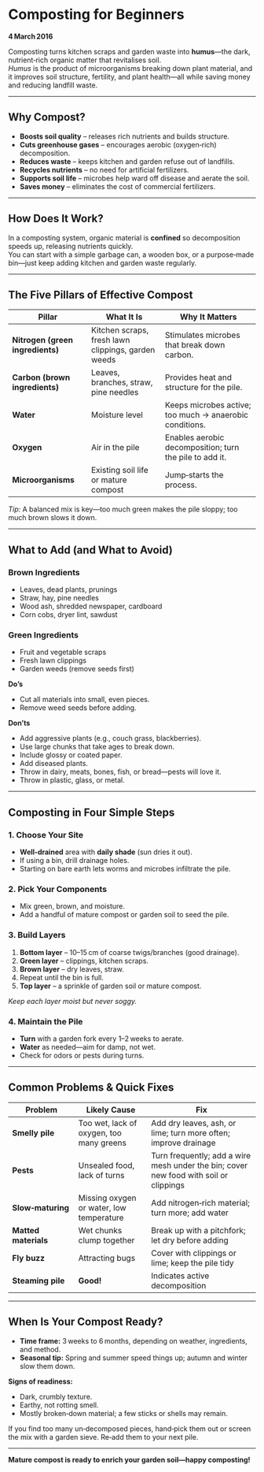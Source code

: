 # Composting for Beginners

**4 March 2016**

Composting turns kitchen scraps and garden waste into **humus**—the dark, nutrient‑rich organic matter that revitalises soil.  
*Humus* is the product of microorganisms breaking down plant material, and it improves soil structure, fertility, and plant health—all while saving money and reducing landfill waste.

---

## Why Compost?

- **Boosts soil quality** – releases rich nutrients and builds structure.  
- **Cuts greenhouse gases** – encourages aerobic (oxygen‑rich) decomposition.  
- **Reduces waste** – keeps kitchen and garden refuse out of landfills.  
- **Recycles nutrients** – no need for artificial fertilizers.  
- **Supports soil life** – microbes help ward off disease and aerate the soil.  
- **Saves money** – eliminates the cost of commercial fertilizers.

---

## How Does It Work?

In a composting system, organic material is **confined** so decomposition speeds up, releasing nutrients quickly.  
You can start with a simple garbage can, a wooden box, or a purpose‑made bin—just keep adding kitchen and garden waste regularly.

---

## The Five Pillars of Effective Compost

| Pillar | What It Is | Why It Matters |
|--------|------------|----------------|
| **Nitrogen (green ingredients)** | Kitchen scraps, fresh lawn clippings, garden weeds | Stimulates microbes that break down carbon. |
| **Carbon (brown ingredients)** | Leaves, branches, straw, pine needles | Provides heat and structure for the pile. |
| **Water** | Moisture level | Keeps microbes active; too much → anaerobic conditions. |
| **Oxygen** | Air in the pile | Enables aerobic decomposition; turn the pile to add it. |
| **Microorganisms** | Existing soil life or mature compost | Jump‑starts the process. |

*Tip:* A balanced mix is key—too much green makes the pile sloppy; too much brown slows it down.

---

## What to Add (and What to Avoid)

### Brown Ingredients  
- Leaves, dead plants, prunings  
- Straw, hay, pine needles  
- Wood ash, shredded newspaper, cardboard  
- Corn cobs, dryer lint, sawdust  

### Green Ingredients  
- Fruit and vegetable scraps  
- Fresh lawn clippings  
- Garden weeds (remove seeds first)

**Do’s**  
- Cut all materials into small, even pieces.  
- Remove weed seeds before adding.  

**Don’ts**  
- Add aggressive plants (e.g., couch grass, blackberries).  
- Use large chunks that take ages to break down.  
- Include glossy or coated paper.  
- Add diseased plants.  
- Throw in dairy, meats, bones, fish, or bread—pests will love it.  
- Throw in plastic, glass, or metal.

---

## Composting in Four Simple Steps

### 1. Choose Your Site  
- **Well‑drained** area with **daily shade** (sun dries it out).  
- If using a bin, drill drainage holes.  
- Starting on bare earth lets worms and microbes infiltrate the pile.

### 2. Pick Your Components  
- Mix green, brown, and moisture.  
- Add a handful of mature compost or garden soil to seed the pile.

### 3. Build Layers  
1. **Bottom layer** – 10–15 cm of coarse twigs/branches (good drainage).  
2. **Green layer** – clippings, kitchen scraps.  
3. **Brown layer** – dry leaves, straw.  
4. Repeat until the bin is full.  
5. **Top layer** – a sprinkle of garden soil or mature compost.

*Keep each layer moist but never soggy.*

### 4. Maintain the Pile  
- **Turn** with a garden fork every 1–2 weeks to aerate.  
- **Water** as needed—aim for damp, not wet.  
- Check for odors or pests during turns.

---

## Common Problems & Quick Fixes

| Problem | Likely Cause | Fix |
|---------|--------------|-----|
| **Smelly pile** | Too wet, lack of oxygen, too many greens | Add dry leaves, ash, or lime; turn more often; improve drainage |
| **Pests** | Unsealed food, lack of turns | Turn frequently; add a wire mesh under the bin; cover new food with soil or clippings |
| **Slow‑maturing** | Missing oxygen or water, low temperature | Add nitrogen‑rich material; turn more; add water |
| **Matted materials** | Wet chunks clump together | Break up with a pitchfork; let dry before adding |
| **Fly buzz** | Attracting bugs | Cover with clippings or lime; keep the pile tidy |
| **Steaming pile** | **Good!** | Indicates active decomposition |

---

## When Is Your Compost Ready?

- **Time frame:** 3 weeks to 6 months, depending on weather, ingredients, and method.  
- **Seasonal tip:** Spring and summer speed things up; autumn and winter slow them down.

**Signs of readiness:**  
- Dark, crumbly texture.  
- Earthy, not rotting smell.  
- Mostly broken‑down material; a few sticks or shells may remain.

If you find too many un‑decomposed pieces, hand‑pick them out or screen the mix with a garden sieve. Re‑add them to your next pile.

---

**Mature compost is ready to enrich your garden soil—happy composting!**